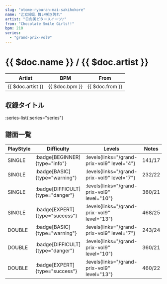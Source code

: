 ```yaml
---
slug: "otome-ryouran-mai-sakihokore"
name: "乙女繚乱 舞い咲き誇れ"
artist: "日向美ビタースイーツ♪"
from: "Chocolate Smile Girls!!"
bpm: 210
series:
  - "grand-prix-vol9"
---
```


# {{ $doc.name }} / {{ $doc.artist }}

|Artist|BPM|From|
|------|---|----|
|{{ $doc.artist }}|{{ $doc.bpm }}|{{ $doc.from }}|

## 収録タイトル

:series-list{:series="series"}

## 譜面一覧

|PlayStyle|Difficulty|Levels|Notes|Movie|
|---------|----------|------|-----|-----|
|SINGLE| :badge[BEGINNER]{type="info"}| :levels{links="/grand-prix-vol9" level="4"}|141/17||
|SINGLE| :badge[BASIC]{type="warning"}| :levels{links="/grand-prix-vol9" level="7"}|232/22||
|SINGLE| :badge[DIFFICULT]{type="danger"}| :levels{links="/grand-prix-vol9" level="10"}|360/21||
|SINGLE| :badge[EXPERT]{type="success"}| :levels{links="/grand-prix-vol9" level="13"}|468/25||
|DOUBLE| :badge[BASIC]{type="warning"}| :levels{links="/grand-prix-vol9" level="7"}|243/24||
|DOUBLE| :badge[DIFFICULT]{type="danger"}| :levels{links="/grand-prix-vol9" level="10"}|360/21||
|DOUBLE| :badge[EXPERT]{type="success"}| :levels{links="/grand-prix-vol9" level="13"}|460/22||

